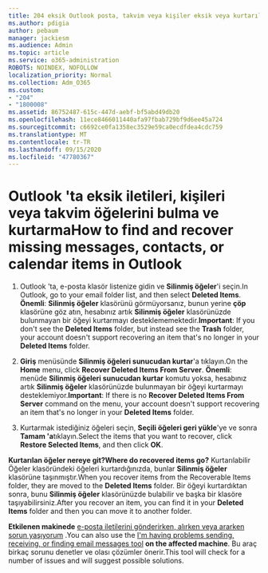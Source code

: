 ```yaml
---
title: 204 eksik Outlook posta, takvim veya kişiler eksik veya kurtarılması nasıl bulunur
ms.author: pdigia
author: pebaum
manager: jackiesm
ms.audience: Admin
ms.topic: article
ms.service: o365-administration
ROBOTS: NOINDEX, NOFOLLOW
localization_priority: Normal
ms.collection: Adm_O365
ms.custom:
- "204"
- "1800008"
ms.assetid: 86752487-615c-447d-aebf-bf5abd49db20
ms.openlocfilehash: 11ece8466011440afa97fbab729bf9d6ee45a724
ms.sourcegitcommit: c6692ce0fa1358ec3529e59ca0ecdfdea4cdc759
ms.translationtype: MT
ms.contentlocale: tr-TR
ms.lasthandoff: 09/15/2020
ms.locfileid: "47780367"
---
```

# <a name="how-to-find-and-recover-missing-messages-contacts-or-calendar-items-in-outlook"></a><span data-ttu-id="dc916-102">Outlook 'ta eksik iletileri, kişileri veya takvim öğelerini bulma ve kurtarma</span><span class="sxs-lookup"><span data-stu-id="dc916-102">How to find and recover missing messages, contacts, or calendar items in Outlook</span></span>

1. <span data-ttu-id="dc916-103">Outlook 'ta, e-posta klasör listenize gidin ve **Silinmiş öğeler**'i seçin.</span><span class="sxs-lookup"><span data-stu-id="dc916-103">In Outlook, go to your email folder list, and then select **Deleted Items**.</span></span> <span data-ttu-id="dc916-104">**Önemli**: **Silinmiş öğeler** klasörünü görmüyorsanız, bunun yerine **çöp** klasörüne göz atın, hesabınız artık **Silinmiş öğeler** klasörünüzde bulunmayan bir öğeyi kurtarmayı desteklememektedir.</span><span class="sxs-lookup"><span data-stu-id="dc916-104">**Important**: If you don't see the **Deleted Items** folder, but instead see the **Trash** folder, your account doesn't support recovering an item that's no longer in your **Deleted Items** folder.</span></span>

2. <span data-ttu-id="dc916-105">**Giriş** menüsünde **Silinmiş öğeleri sunucudan kurtar**'a tıklayın.</span><span class="sxs-lookup"><span data-stu-id="dc916-105">On the **Home** menu, click **Recover Deleted Items From Server**.</span></span> <span data-ttu-id="dc916-106">**Önemli**: menüde **Silinmiş öğeleri sunucudan kurtar** komutu yoksa, hesabınız artık **Silinmiş öğeler** klasörünüzde bulunmayan bir öğeyi kurtarmayı desteklemiyor.</span><span class="sxs-lookup"><span data-stu-id="dc916-106">**Important**: If there is no **Recover Deleted Items From Server** command on the menu, your account doesn't support recovering an item that's no longer in your **Deleted Items** folder.</span></span>

3. <span data-ttu-id="dc916-107">Kurtarmak istediğiniz öğeleri seçin, **Seçili öğeleri geri yükle**'ye ve sonra **Tamam 'a**tıklayın.</span><span class="sxs-lookup"><span data-stu-id="dc916-107">Select the items that you want to recover, click **Restore Selected Items**, and then click **OK**.</span></span>

<span data-ttu-id="dc916-108">**Kurtarılan öğeler nereye git?**</span><span class="sxs-lookup"><span data-stu-id="dc916-108">**Where do recovered items go?**</span></span> <span data-ttu-id="dc916-109">Kurtarılabilir Öğeler klasöründeki öğeleri kurtardığınızda, bunlar **Silinmiş öğeler** klasörüne taşınmıştır.</span><span class="sxs-lookup"><span data-stu-id="dc916-109">When you recover items from the Recoverable Items folder, they are moved to the **Deleted Items** folder.</span></span> <span data-ttu-id="dc916-110">Bir öğeyi kurtardıktan sonra, bunu **Silinmiş öğeler** klasörünüzde bulabilir ve başka bir klasöre taşıyabilirsiniz.</span><span class="sxs-lookup"><span data-stu-id="dc916-110">After you recover an item, you can find it in your **Deleted Items** folder and then you can move it to another folder.</span></span>

<span data-ttu-id="dc916-111">**Etkilenen makinede** [e-posta iletilerini gönderirken, alırken veya ararken sorun yaşıyorum](https://aka.ms/SaRA-OutlookSendReceive) .</span><span class="sxs-lookup"><span data-stu-id="dc916-111">You can also use the [I'm having problems sending, receiving, or finding email messages tool](https://aka.ms/SaRA-OutlookSendReceive) **on the affected machine**.</span></span> <span data-ttu-id="dc916-112">Bu araç birkaç sorunu denetler ve olası çözümler önerir.</span><span class="sxs-lookup"><span data-stu-id="dc916-112">This tool will check for a number of issues and will suggest possible solutions.</span></span>
